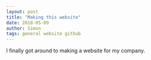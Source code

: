 ```yaml
---
layout: post
title: "Making this website"
date: 2018-05-09
author: Simon
tags: general website github
---
```


I finally got around to making a website for my company.